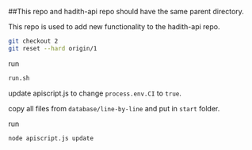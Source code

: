 ##This repo and hadith-api repo should have the same parent directory.

This repo is used to add new functionality to the hadith-api repo.

```bash
git checkout 2
git reset --hard origin/1
```

run 

```bash
run.sh
```

update apiscript.js to change `process.env.CI` to `true`.

copy all files from `database/line-by-line` and put in `start` folder.

run 

```bash
node apiscript.js update
```